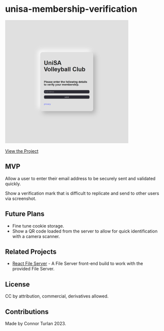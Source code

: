 # unisa-membership-verification

<img src="./docs/preview.png" height="400px" width="400px" />

[View the Project](https://connorturlan.github.io/unisa-membership-verification/)

## MVP

Allow a user to enter their email address to be securely sent and validated quickly.

Show a verification mark that is difficult to replicate and send to other users via screenshot.

<!-- ## Implementation -->

## Future Plans

-   Fine tune cookie storage.
-   Show a QR code loaded from the server to allow for quick identification with a camera scanner.

## Related Projects

-   [React File Server](https://github.com/connorturlan/file-server-react) - A File Server front-end build to work with the provided File Server.

## License

CC by attribution, commercial, derivatives allowed.

## Contributions

Made by Connor Turlan 2023.
